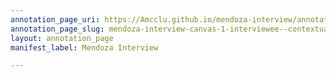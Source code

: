 ```yaml
---
annotation_page_uri: https://Amcclu.github.io/mendoza-interview/annotations/mendoza-interview-canvas-1-interviewee--contextualizing--relating-secondhand-experience.json
annotation_page_slug: mendoza-interview-canvas-1-interviewee--contextualizing--relating-secondhand-experience
layout: annotation_page
manifest_label: Mendoza Interview

---
```

